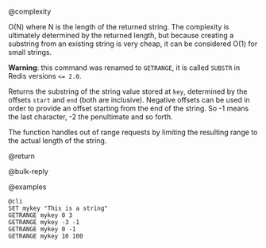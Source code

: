 @complexity

O(N) where N is the length of the returned string. The complexity is ultimately
determined by the returned length, but because creating a substring from an
existing string is very cheap, it can be considered O(1) for small strings.

**Warning**: this command was renamed to `GETRANGE`, it is called `SUBSTR` in Redis versions `<= 2.0`.

Returns the substring of the string value stored at `key`, determined by the
offsets `start` and `end` (both are inclusive). Negative offsets can be used in
order to provide an offset starting from the end of the string. So -1 means the
last character, -2 the penultimate and so forth.

The function handles out of range requests by limiting the resulting range to
the actual length of the string.

@return

@bulk-reply

@examples

    @cli
    SET mykey "This is a string"
    GETRANGE mykey 0 3
    GETRANGE mykey -3 -1
    GETRANGE mykey 0 -1
    GETRANGE mykey 10 100

